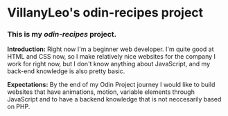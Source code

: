 # VillanyLeo's odin-recipes project
### This is my _odin-recipes_ project.

**Introduction:**
Right now I'm a beginner web developer.
I'm quite good at HTML and CSS now, so I make relatively nice websites for the company I work for right now, but I don't know anything about JavaScript, and my back-end knowledge is also pretty basic. 

**Expectations:**
By the end of my Odin Project journey I would like to build websites that have animations, motion, variable elements through JavaScript and to have a backend knowledge that is not neccesarily based on PHP.